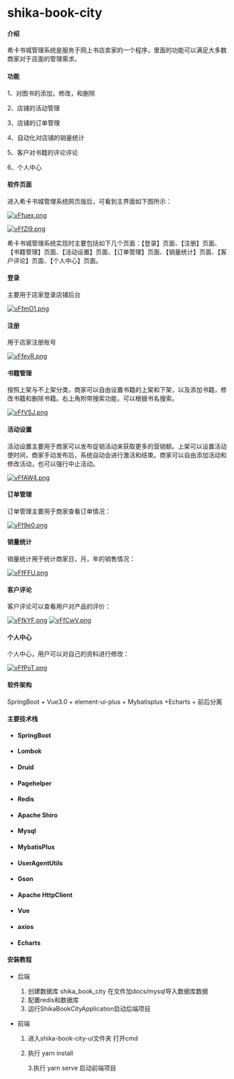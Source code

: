 # shika-book-city

#### 介绍

希卡书城管理系统是服务于网上书店卖家的一个程序，里面的功能可以满足大多数商家对于店面的管理需求。

#### 功能

1、对图书的添加，修改，和删除  

2、店铺的活动管理  

3、店铺的订单管理  

4、自动化对店铺的销量统计  

5、客户对书籍的评论评论  

6、个人中心  

#### 软件页面

   进入希卡书城管理系统网页版后，可看到主界面如下图所示：

[![vFfuex.png](https://s1.ax1x.com/2022/07/31/vFfuex.png)](https://imgtu.com/i/vFfuex)

[![vFfZl9.png](https://s1.ax1x.com/2022/07/31/vFfZl9.png)](https://imgtu.com/i/vFfZl9)

希卡书城管理系统实现时主要包括如下几个页面：【登录】页面、【注册】页面、【书籍管理】页面、【活动设置】页面、【订单管理】页面、【销量统计】页面、【客户评论】页面、【个人中心】页面。

#### 登录

主要用于店家登录店铺后台

[![vFfmO1.png](https://s1.ax1x.com/2022/07/31/vFfmO1.png)](https://imgtu.com/i/vFfmO1)

#### 注册

用于店家注册账号

[![vFfeyR.png](https://s1.ax1x.com/2022/07/31/vFfeyR.png)](https://imgtu.com/i/vFfeyR)

#### 书籍管理

按照上架与不上架分类，商家可以自由设置书籍的上架和下架，以及添加书籍，修改书籍和删除书籍。右上角附带搜索功能，可以根据书名搜索。

[![vFfVSJ.png](https://s1.ax1x.com/2022/07/31/vFfVSJ.png)](https://imgtu.com/i/vFfVSJ)

  

####  活动设置

活动设置主要用于商家可以发布促销活动来获取更多的营销额。上架可以设置活动使时间，商家手动发布后，系统自动会进行激活和结束。商家可以自由添加活动和修改活动，也可以强行中止活动。

[![vFfAW4.png](https://s1.ax1x.com/2022/07/31/vFfAW4.png)](https://imgtu.com/i/vFfAW4)


####  订单管理

订单管理主要用于商家查看订单情况：

 

[![vFf9e0.png](https://s1.ax1x.com/2022/07/31/vFf9e0.png)](https://imgtu.com/i/vFf9e0)

#### 销量统计

销量统计用于统计商家日，月，年的销售情况：

[![vFfFFU.png](https://s1.ax1x.com/2022/07/31/vFfFFU.png)](https://imgtu.com/i/vFfFFU)

 

#### 客户评论

客户评论可以查看用户对产品的评价：

[![vFfkYF.png](https://s1.ax1x.com/2022/07/31/vFfkYF.png)](https://imgtu.com/i/vFfkYF)
[![vFfCwV.png](https://s1.ax1x.com/2022/07/31/vFfCwV.png)](https://imgtu.com/i/vFfCwV)

 

#### 个人中心

个人中心，用户可以对自己的资料进行修改：

[![vFfPoT.png](https://s1.ax1x.com/2022/07/31/vFfPoT.png)](https://imgtu.com/i/vFfPoT)

 

#### 软件架构

SpringBoot + Vue3.0 + element-ui-plus + Mybatisplus +Echarts + 前后分离



#### 主要技术栈

- #### SpringBoot

- #### Lombok

- #### Druid

- #### Pagehelper

- #### Redis

- #### Apache Shiro

- #### Mysql

- #### MybatisPlus

- #### UserAgentUtils

- #### Gson

- #### Apache HttpClient

- #### Vue

- #### axios

- #### Echarts

#### 安装教程

- 后端

  1. 创建数据库 shika_book_city 在文件加docs/mysql导入数据库数据
  2. 配置redis和数据库
  3. 运行ShikaBookCityApplication启动后端项目

- 前端

  1. 进入shika-book-city-ui文件夹 打开cmd 
  2. 执行 yarn install

     3.执行 yarn serve 启动前端项目